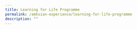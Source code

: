 ```yaml
---
title: Learning for Life Programme
permalink: /amksian-experience/learning-for-life-programme
description: ""
---
```

